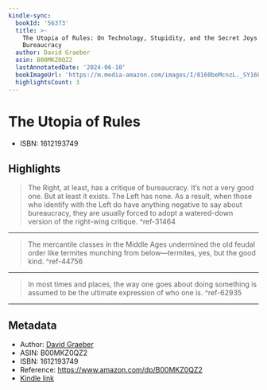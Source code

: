 ```yaml
---
kindle-sync:
  bookId: '56373'
  title: >-
    The Utopia of Rules: On Technology, Stupidity, and the Secret Joys of
    Bureaucracy
  author: David Graeber
  asin: B00MKZ0QZ2
  lastAnnotatedDate: '2024-06-10'
  bookImageUrl: 'https://m.media-amazon.com/images/I/8160beMcnzL._SY160.jpg'
  highlightsCount: 3
---
```

# The Utopia of Rules

* ISBN: 1612193749

## Highlights
> The Right, at least, has a critique of bureaucracy. It’s not a very good one. But at least it exists. The Left has none. As a result, when those who identify with the Left do have anything negative to say about bureaucracy, they are usually forced to adopt a watered-down version of the right-wing critique. ^ref-31464

---
> The mercantile classes in the Middle Ages undermined the old feudal order like termites munching from below—termites, yes, but the good kind. ^ref-44756

---
> In most times and places, the way one goes about doing something is assumed to be the ultimate expression of who one is. ^ref-62935

---

## Metadata
* Author: [David Graeber](https://www.amazon.comundefined)
* ASIN: B00MKZ0QZ2
* ISBN: 1612193749
* Reference: https://www.amazon.com/dp/B00MKZ0QZ2
* [Kindle link](kindle://book?action=open&asin=B00MKZ0QZ2)
